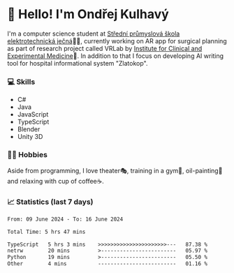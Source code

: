 # 👋 Hello! I'm Ondřej Kulhavý

I'm a computer science student at [Střední průmyslová škola elektrotechnická ječná](https://www.spsejecna.cz/)👨‍🎓, currently working on AR app for surgical planning as part of research project called VRLab by [Institute for Clinical and Experimental Medicine](https://www.ikem.cz/en/)🏥.
In addition to that I focus on developing AI writing tool for hospital informational system "Zlatokop".

### 💻 Skills
- C#
- Java
- JavaScript
- TypeScript
- Blender
- Unity 3D

### 🏋️‍♂️ Hobbies

Aside from programming, I love theater🎭, training in a gym💪, oil-painting🎨 and relaxing with cup of coffee☕.
### 📈 Statistics (last 7 days)
<!--START_SECTION:waka-->

```txt
From: 09 June 2024 - To: 16 June 2024

Total Time: 5 hrs 47 mins

TypeScript   5 hrs 3 mins    >>>>>>>>>>>>>>>>>>>>>>---   87.38 %
netrw        20 mins         >------------------------   05.97 %
Python       19 mins         >------------------------   05.50 %
Other        4 mins          -------------------------   01.16 %
```

<!--END_SECTION:waka-->



